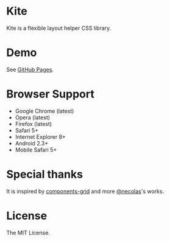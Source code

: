 # Kite

Kite is a flexible layout helper CSS library.

# Demo

See [GitHub Pages](http://hiloki.github.io/kitecss/).

# Browser Support

- Google Chrome (latest)
- Opera (latest)
- Firefox (latest)
- Safari 5+
- Internet Explorer 8+
- Android 2.3+
- Mobile Safari 5+

# Special thanks

It is inspired by [components-grid](https://github.com/suitcss/components-grid) and more [@necolas](https://github.com/necolas)'s works.

# License

The MIT License.

